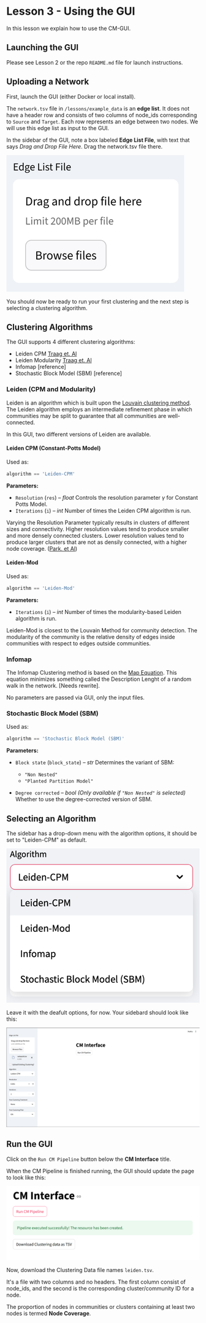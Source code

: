 # Lesson 3 - Using the GUI

In this lesson we explain how to use the CM-GUI.

## Launching the GUI

Please see Lesson 2 or the repo `README.md` file for launch instructions.

## Uploading a Network

First, launch the GUI (either Docker or local install).

The `network.tsv` file in `/lessons/example_data` is an **edge list**. It does not have a header row and consists of two columns of node_ids corresponding to `Source` and  `Target`.  Each row represents an edge between two nodes. We will use this edge list as input to the GUI.

In the sidebar of the GUI, note a box labeled **Edge List File**, with text that says *Drag and Drop File Here*. Drag the network.tsv file there.

![](../../imgs/Input.png)

You should now be ready to run your first clustering and the next step is selecting a clustering algorithm.

## Clustering Algorithms

The GUI supports 4 different clustering algorithms:

- Leiden CPM [Traag et. Al](https://www.nature.com/articles/s41598-019-41695-z)
- Leiden Modularity [Traag et. Al](https://www.nature.com/articles/s41598-019-41695-z)
- Infomap [reference]
- Stochastic Block Model (SBM) [reference]

### Leiden (CPM and Modularity)

Leiden is an algorithm which is built upon the [Louvain clustering method](https://en.wikipedia.org/wiki/Louvain_method). The Leiden algorithm employs an intermediate refinement phase in which communities may be split to guarantee that all communities are well-connected.

In this GUI, two different versions of Leiden are available. 


#### Leiden CPM (Constant-Potts Model)

Used as:

```python
algorithm == 'Leiden-CPM'
```

**Parameters:**

* `Resolution` (`res`) – *float*
  Controls the resolution parameter $\gamma$ for Constant Potts Model.
* `Iterations` (`i`) – *int*
  Number of times the Leiden CPM algorithm is run.

Varying the Resolution Parameter typically results in clusters of different sizes and connectivity. Higher resolution values tend to produce smaller and more densely connected clusters. Lower resolution values tend to produce larger clusters that are not as densily connected, with a higher node coverage. ([Park. et Al](https://doi.org/10.1007/978-3-031-53499-7_1))


#### Leiden-Mod

Used as:

```python
algorithm == 'Leiden-Mod'
```

**Parameters:**

* `Iterations` (`i`) – *int*
  Number of times the modularity-based Leiden algorithm is run.


Leiden-Mod  is closest to the Louvain Method for community detection. The modularity of the community is the relative density of edges inside communities with respect to edges outside communities.

### Infomap

The Infomap Clustering method is based on the [Map Equation](https://www.mapequation.org/publications.html#Rosvall-Axelsson-Bergstrom-2009-Map-equation). This equation minimizes something called the Description Lenght of a random walk in the network. [Needs rewrite].

No parameters are passed via GUI, only the input files.

### Stochastic Block Model (SBM)

Used as:

```python
algorithm == 'Stochastic Block Model (SBM)'
```

**Parameters:**

* `Block state` (`block_state`) – *str*
  Determines the variant of SBM:

  * `"Non Nested"`
  * `"Planted Partition Model"`
* `Degree corrected` – *bool*
  *(Only available if `"Non Nested"` is selected)*
  Whether to use the degree-corrected version of SBM.

## Selecting an Algorithm

The sidebar has a drop-down menu with the algorithm options, it should be set to "Leiden-CPM" as default.

![](../../imgs/figure_2.png)

Leave it with the deafult options, for now. Your sidebard should look like this:

![](../../imgs/Default_GUI_Lesson_3.png)

## Run the GUI

Click on the `Run CM Pipeline` button below the **CM Interface** title.

When the CM Pipeline is finished running, the GUI should update the page to look like this:

![](../../imgs/GUI_successful_run_Lesson_3.png)

Now, download the Clustering Data file names `leiden.tsv`.

It's a file with two columns and no headers. The first column consist of node_ids, and the second is the corresponding cluster/community ID for a node.

The proportion of nodes in communities or clusters containing at least two nodes is termed **Node Coverage**.
